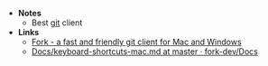 - **Notes**
	- Best [git](../../Tools/git.md) client
- **Links**
	- [Fork - a fast and friendly git client for Mac and Windows](https://fork.dev/)
	- [Docs/keyboard-shortcuts-mac.md at master · fork-dev/Docs](https://github.com/fork-dev/Docs/blob/master/keyboard-shortcuts-mac.md)